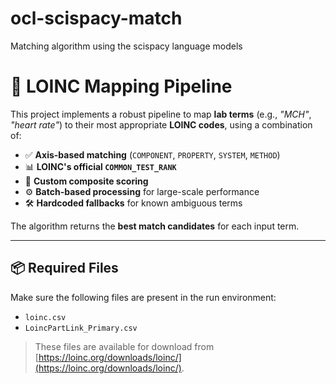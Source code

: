 # ocl-scispacy-match
Matching algorithm using the scispacy language models

# 🧪 LOINC Mapping Pipeline

This project implements a robust pipeline to map **lab terms** (e.g., _"MCH"_, _"heart rate"_) to their most appropriate **LOINC codes**, using a combination of:

- ✅ **Axis-based matching** (`COMPONENT`, `PROPERTY`, `SYSTEM`, `METHOD`)
- 📊 **LOINC's official `COMMON_TEST_RANK`**
- 🧮 **Custom composite scoring**
- ⚙️ **Batch-based processing** for large-scale performance
- 🛠️ **Hardcoded fallbacks** for known ambiguous terms

The algorithm returns the **best match candidates** for each input term.

---

## 📦 Required Files

Make sure the following files are present in the run environment:

- `loinc.csv`
- `LoincPartLink_Primary.csv`

> These files are available for download from [https://loinc.org/downloads/loinc/](https://loinc.org/downloads/loinc/).

